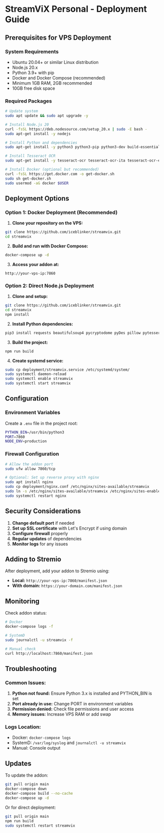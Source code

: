 # StreamViX Personal - Deployment Guide

## Prerequisites for VPS Deployment

### System Requirements
- Ubuntu 20.04+ or similar Linux distribution
- Node.js 20.x
- Python 3.9+ with pip
- Docker and Docker Compose (recommended)
- Minimum 1GB RAM, 2GB recommended
- 10GB free disk space

### Required Packages
```bash
# Update system
sudo apt update && sudo apt upgrade -y

# Install Node.js 20
curl -fsSL https://deb.nodesource.com/setup_20.x | sudo -E bash -
sudo apt-get install -y nodejs

# Install Python and dependencies
sudo apt-get install -y python3 python3-pip python3-dev build-essential

# Install Tesseract OCR
sudo apt-get install -y tesseract-ocr tesseract-ocr-ita tesseract-ocr-eng libtesseract-dev libleptonica-dev

# Install Docker (optional but recommended)
curl -fsSL https://get.docker.com -o get-docker.sh
sudo sh get-docker.sh
sudo usermod -aG docker $USER
```

## Deployment Options

### Option 1: Docker Deployment (Recommended)

1. **Clone your repository on the VPS:**
```bash
git clone https://github.com/iceblinker/streamvix.git
cd streamvix
```

2. **Build and run with Docker Compose:**
```bash
docker-compose up -d
```

3. **Access your addon at:**
```
http://your-vps-ip:7860
```

### Option 2: Direct Node.js Deployment

1. **Clone and setup:**
```bash
git clone https://github.com/iceblinker/streamvix.git
cd streamvix
npm install
```

2. **Install Python dependencies:**
```bash
pip3 install requests beautifulsoup4 pycryptodome pyDes pillow pytesseract curl_cffi fake-headers lxml
```

3. **Build the project:**
```bash
npm run build
```

4. **Create systemd service:**
```bash
sudo cp deployment/streamvix.service /etc/systemd/system/
sudo systemctl daemon-reload
sudo systemctl enable streamvix
sudo systemctl start streamvix
```

## Configuration

### Environment Variables
Create a `.env` file in the project root:
```bash
PYTHON_BIN=/usr/bin/python3
PORT=7860
NODE_ENV=production
```

### Firewall Configuration
```bash
# Allow the addon port
sudo ufw allow 7860/tcp

# Optional: Set up reverse proxy with nginx
sudo apt install nginx
sudo cp deployment/nginx.conf /etc/nginx/sites-available/streamvix
sudo ln -s /etc/nginx/sites-available/streamvix /etc/nginx/sites-enabled/
sudo systemctl restart nginx
```

## Security Considerations

1. **Change default port** if needed
2. **Set up SSL certificate** with Let's Encrypt if using domain
3. **Configure firewall** properly
4. **Regular updates** of dependencies
5. **Monitor logs** for any issues

## Adding to Stremio

After deployment, add your addon to Stremio using:
- **Local:** `http://your-vps-ip:7860/manifest.json`
- **With domain:** `https://your-domain.com/manifest.json`

## Monitoring

Check addon status:
```bash
# Docker
docker-compose logs -f

# SystemD
sudo journalctl -u streamvix -f

# Manual check
curl http://localhost:7860/manifest.json
```

## Troubleshooting

### Common Issues:
1. **Python not found:** Ensure Python 3.x is installed and PYTHON_BIN is set
2. **Port already in use:** Change PORT in environment variables
3. **Permission denied:** Check file permissions and user access
4. **Memory issues:** Increase VPS RAM or add swap

### Logs Location:
- Docker: `docker-compose logs`
- SystemD: `/var/log/syslog` and `journalctl -u streamvix`
- Manual: Console output

## Updates

To update the addon:
```bash
git pull origin main
docker-compose down
docker-compose build --no-cache
docker-compose up -d
```

Or for direct deployment:
```bash
git pull origin main
npm run build
sudo systemctl restart streamvix
```